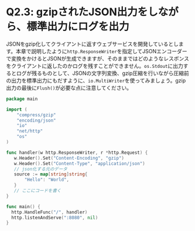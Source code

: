 # Q2.3: gzipされたJSON出力をしながら、標準出力にログを出力
JSONをgzip化してクライアントに返すウェブサービスを開発しているとします。本章で説明したように`http.ResponseWriter`を指定してJSONエンコーダーで変換をかけるとJSONが生成できますが、そのままではどのようなレスポンスをクライアントに返したのかログを残すことができません。`os.Stdout`に出力するとログが残るものとして、JSONの文字列変換、gzip圧縮を行いながら圧縮前の出力を標準出力にもだすように、`io.MultiWriter`を使ってみましょう。gzip出力の最後に`Flush()`が必要な点に注意してください。

```go
package main

import (
    "compress/gzip"
    "encoding/json"
    "io"
    "net/http"
    "os"
)

func handler(w http.ResponseWriter, r *http.Request) {
   w.Header().Set("Content-Encoding", "gzip")
   w.Header().Set("Content-Type", "application/json")
   // json化する元のデータ
   source := map[string]string{
       "Hello": "World",
   }
   // ここにコードを書く
}

func main() {
  http.HandleFunc("/", handler)
  http.listenAndServe(":8080", nil)
}
```
